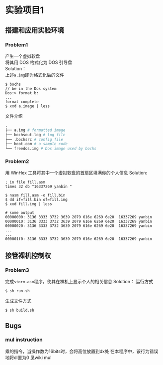# 实验项目1
## 搭建和应用实验环境
### Problem1
产生一个虚拟软盘  
将其用 DOS 格式化为 DOS 引导盘  
Solution：  
上述`a.img`即为格式化后的文件
``` shell
$ bochs
// be in the Dos system
Dos:> format b:
...
format complete
$ xxd a.image | less
```
文件介绍
``` python
.
├── a.img # formatted image
├── bochsout.log # log file
├── .bochsrc # config file
├── boot.com # a sample code
└── freedos.img # Dos image used by bochs
```
### Problem2
用 WinHex 工具将其中一个虚拟软盘的首扇区填满你的个人信息
Solution:
``` x86/asm
; in file fill.asm
times 32 db "16337269 yanbin "
```
``` shell
$ nasm fill.asm -o fill.bin
$ dd if=fill.bin of=fill.img
$ xxd fill.img | less
```
```
# some output
00000000: 3136 3333 3732 3639 2079 616e 6269 6e20  16337269 yanbin
00000010: 3136 3333 3732 3639 2079 616e 6269 6e20  16337269 yanbin
00000020: 3136 3333 3732 3639 2079 616e 6269 6e20  16337269 yanbin
...
...
000001f0: 3136 3333 3732 3639 2079 616e 6269 6e20  16337269 yanbin
```

## 接管裸机控制权
### Problem3
完成`storm.asm`程序，使其在裸机上显示个人的相关信息
Solotion：
运行方式
``` shell
$ sh run.sh
```
生成文件方式
``` shell
$ sh build.sh
```
## Bugs
### mul instruction
乘的指令，当操作数为16bits时，会将高位放置到dx处
在本程序中，该行为错误地将dl置为0
见wiki mul